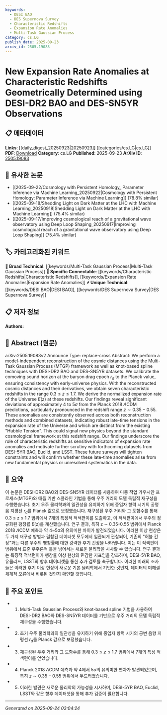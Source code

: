 ```yaml
---
keywords:
  - DESI BAO
  - DES Supernova Survey
  - Characteristic Redshifts
  - Expansion Rate Anomalies
  - Multi-Task Gaussian Process
category: cs.LG
publish_date: 2025-09-23
arxiv_id: 2505.19083
---
```


<!-- KEYWORD_LINKING_METADATA:
{
  "processed_timestamp": "2025-09-24T03:04:24.856285",
  "vocabulary_version": "1.0",
  "selected_keywords": [
    "DESI BAO",
    "DES Supernova Survey",
    "Characteristic Redshifts",
    "Expansion Rate Anomalies",
    "Multi-Task Gaussian Process"
  ],
  "rejected_keywords": [],
  "similarity_scores": {
    "DESI BAO": 0.82,
    "DES Supernova Survey": 0.79,
    "Characteristic Redshifts": 0.78,
    "Expansion Rate Anomalies": 0.81,
    "Multi-Task Gaussian Process": 0.77
  },
  "extraction_method": "AI_prompt_based",
  "budget_applied": true,
  "candidates_json": {
    "candidates": [
      {
        "surface": "DESI-DR2 BAO",
        "canonical": "DESI BAO",
        "aliases": [
          "DESI-DR2",
          "Baryon Acoustic Oscillations"
        ],
        "category": "unique_technical",
        "rationale": "This dataset is crucial for understanding cosmic distances and expansion rates, linking to cosmological studies.",
        "novelty_score": 0.75,
        "connectivity_score": 0.78,
        "specificity_score": 0.85,
        "link_intent_score": 0.82
      },
      {
        "surface": "DES-SN5YR",
        "canonical": "DES Supernova Survey",
        "aliases": [
          "DES-SN5YR",
          "Dark Energy Survey Supernova"
        ],
        "category": "unique_technical",
        "rationale": "This survey provides critical data for analyzing cosmic expansion anomalies.",
        "novelty_score": 0.72,
        "connectivity_score": 0.77,
        "specificity_score": 0.83,
        "link_intent_score": 0.79
      },
      {
        "surface": "characteristic redshifts",
        "canonical": "Characteristic Redshifts",
        "aliases": [
          "redshift range",
          "z"
        ],
        "category": "specific_connectable",
        "rationale": "These redshifts are key indicators of expansion rate anomalies, linking to cosmological phenomena.",
        "novelty_score": 0.68,
        "connectivity_score": 0.85,
        "specificity_score": 0.8,
        "link_intent_score": 0.78
      },
      {
        "surface": "expansion rate anomalies",
        "canonical": "Expansion Rate Anomalies",
        "aliases": [
          "cosmic expansion anomalies"
        ],
        "category": "specific_connectable",
        "rationale": "These anomalies suggest potential new physics, making them pivotal in cosmological research.",
        "novelty_score": 0.7,
        "connectivity_score": 0.82,
        "specificity_score": 0.79,
        "link_intent_score": 0.81
      },
      {
        "surface": "Multi-Task Gaussian Process",
        "canonical": "Multi-Task Gaussian Process",
        "aliases": [
          "MTGP"
        ],
        "category": "broad_technical",
        "rationale": "This method is used for model-independent reconstruction, relevant to statistical analysis in cosmology.",
        "novelty_score": 0.65,
        "connectivity_score": 0.73,
        "specificity_score": 0.76,
        "link_intent_score": 0.77
      }
    ],
    "ban_list_suggestions": [
      "cosmic distances",
      "Planck value",
      "Hubble Tension"
    ]
  },
  "decisions": [
    {
      "candidate_surface": "DESI-DR2 BAO",
      "resolved_canonical": "DESI BAO",
      "decision": "linked",
      "scores": {
        "novelty": 0.75,
        "connectivity": 0.78,
        "specificity": 0.85,
        "link_intent": 0.82
      }
    },
    {
      "candidate_surface": "DES-SN5YR",
      "resolved_canonical": "DES Supernova Survey",
      "decision": "linked",
      "scores": {
        "novelty": 0.72,
        "connectivity": 0.77,
        "specificity": 0.83,
        "link_intent": 0.79
      }
    },
    {
      "candidate_surface": "characteristic redshifts",
      "resolved_canonical": "Characteristic Redshifts",
      "decision": "linked",
      "scores": {
        "novelty": 0.68,
        "connectivity": 0.85,
        "specificity": 0.8,
        "link_intent": 0.78
      }
    },
    {
      "candidate_surface": "expansion rate anomalies",
      "resolved_canonical": "Expansion Rate Anomalies",
      "decision": "linked",
      "scores": {
        "novelty": 0.7,
        "connectivity": 0.82,
        "specificity": 0.79,
        "link_intent": 0.81
      }
    },
    {
      "candidate_surface": "Multi-Task Gaussian Process",
      "resolved_canonical": "Multi-Task Gaussian Process",
      "decision": "linked",
      "scores": {
        "novelty": 0.65,
        "connectivity": 0.73,
        "specificity": 0.76,
        "link_intent": 0.77
      }
    }
  ]
}
-->

# New Expansion Rate Anomalies at Characteristic Redshifts Geometrically Determined using DESI-DR2 BAO and DES-SN5YR Observations

## 📋 메타데이터

**Links**: [[daily_digest_20250923|20250923]] [[categories/cs.LG|cs.LG]]
**PDF**: [Download](https://arxiv.org/pdf/2505.19083.pdf)
**Category**: cs.LG
**Published**: 2025-09-23
**ArXiv ID**: [2505.19083](https://arxiv.org/abs/2505.19083)

## 🔗 유사한 논문
- [[2025-09-22/Cosmology with Persistent Homology_ Parameter Inference via Machine Learning_20250922|Cosmology with Persistent Homology: Parameter Inference via Machine Learning]] (78.8% similar)
- [[2025-09-18/Shedding Light on Dark Matter at the LHC with Machine Learning_20250918|Shedding Light on Dark Matter at the LHC with Machine Learning]] (75.4% similar)
- [[2025-09-17/Improving cosmological reach of a gravitational wave observatory using Deep Loop Shaping_20250917|Improving cosmological reach of a gravitational wave observatory using Deep Loop Shaping]] (75.4% similar)

## 🏷️ 카테고리화된 키워드
**🧠 Broad Technical**: [[keywords/Multi-Task Gaussian Process|Multi-Task Gaussian Process]]
**🔗 Specific Connectable**: [[keywords/Characteristic Redshifts|Characteristic Redshifts]], [[keywords/Expansion Rate Anomalies|Expansion Rate Anomalies]]
**⚡ Unique Technical**: [[keywords/DESI BAO|DESI BAO]], [[keywords/DES Supernova Survey|DES Supernova Survey]]

## 📋 저자 정보

**Authors:** 

## 📄 Abstract (원문)

arXiv:2505.19083v2 Announce Type: replace-cross 
Abstract: We perform a model-independent reconstruction of the cosmic distances using the Multi-Task Gaussian Process (MTGP) framework as well as knot-based spline techniques with DESI-DR2 BAO and DES-SN5YR datasets. We calibrate the comoving sound horizon at the baryon drag epoch $r_d$ to the Planck value, ensuring consistency with early-universe physics. With the reconstructed cosmic distances and their derivatives, we obtain seven characteristic redshifts in the range $0.3 \leq z \leq 1.7$. We derive the normalized expansion rate of the Universe $E(z)$ at these redshifts. Our findings reveal significant deviations of approximately $4$ to $5\sigma$ from the Planck 2018 $\Lambda$CDM predictions, particularly pronounced in the redshift range $z \sim 0.35-0.55$. These anomalies are consistently observed across both reconstruction methods and combined datasets, indicating robust late-time tensions in the expansion rate of the Universe and which are distinct from the existing "Hubble Tension". This could signal new physics beyond the standard cosmological framework at this redshift range. Our findings underscore the role of characteristic redshifts as sensitive indicators of expansion rate anomalies and motivate further scrutiny with forthcoming datasets from DESI-5YR BAO, Euclid, and LSST. These future surveys will tighten constraints and will confirm whether these late-time anomalies arise from new fundamental physics or unresolved systematics in the data.

## 📝 요약

이 논문은 DESI-DR2 BAO와 DES-SN5YR 데이터를 사용하여 다중 작업 가우시안 프로세스(MTGP)와 매듭 기반 스플라인 기법을 통해 우주 거리의 모델 독립적 재구성을 수행했습니다. 초기 우주 물리학과의 일관성을 유지하기 위해 중입자 항력 시기의 공명음 지평선 $r_d$를 Planck 값으로 보정했습니다. 재구성된 우주 거리와 그 도함수를 통해 0.3 ≤ z ≤ 1.7 범위에서 7개의 특징적 적색편이를 도출하고, 이 적색편이에서 우주의 정규화된 팽창률 $E(z)$를 계산했습니다. 연구 결과, 특히 z ∼ 0.35-0.55 범위에서 Planck 2018 $\Lambda$CDM 예측과 약 4~5σ의 유의미한 차이가 발견되었습니다. 이러한 이상 현상은 두 가지 재구성 방법과 결합된 데이터셋 모두에서 일관되게 관찰되어, 기존의 "허블 긴장"과는 다른 우주의 팽창률에 대한 강력한 후기 긴장을 나타냅니다. 이는 이 적색편이 범위에서 표준 우주론적 틀을 넘어서는 새로운 물리학을 시사할 수 있습니다. 연구 결과는 특징적 적색편이가 팽창률 이상 현상의 민감한 지표임을 강조하며, DESI-5YR BAO, 유클리드, LSST의 향후 데이터셋을 통한 추가 검토를 촉구합니다. 이러한 미래의 조사들은 이러한 후기 이상 현상이 새로운 기본 물리학에서 기인한 것인지, 데이터의 미해결 체계적 오류에서 비롯된 것인지 확인할 것입니다.

## 🎯 주요 포인트

- 1. Multi-Task Gaussian Process와 knot-based spline 기법을 사용하여 DESI-DR2 BAO와 DES-SN5YR 데이터를 기반으로 우주 거리의 모델 독립적 재구성을 수행했습니다.
- 2. 초기 우주 물리학과의 일관성을 유지하기 위해 중입자 항력 시기의 공변 음향 지평선 $r_d$를 Planck 값으로 보정했습니다.
- 3. 재구성된 우주 거리와 그 도함수를 통해 $0.3 \leq z \leq 1.7$ 범위에서 7개의 특성 적색편이를 얻었습니다.
- 4. Planck 2018 $\Lambda$CDM 예측과 약 $4$에서 $5\sigma$의 유의미한 편차가 발견되었으며, 특히 $z \sim 0.35-0.55$ 범위에서 두드러졌습니다.
- 5. 이러한 발견은 새로운 물리학의 가능성을 시사하며, DESI-5YR BAO, Euclid, LSST와 같은 향후 데이터셋을 통해 추가 검증이 필요합니다.


---

*Generated on 2025-09-24 03:04:24*